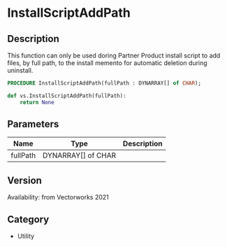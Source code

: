 # InstallScriptAddPath

## Description
This function can only be used doring Partner Product install script to add files, by full path, to the install memento for automatic deletion during uninstall.

```pascal
PROCEDURE InstallScriptAddPath(fullPath : DYNARRAY[] of CHAR);
```

```python
def vs.InstallScriptAddPath(fullPath):
    return None
```

## Parameters
|Name|Type|Description|
|---|---|---|
|fullPath|DYNARRAY[] of CHAR|   |

## Version
Availability: from Vectorworks 2021

## Category
* Utility

